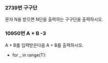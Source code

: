 ### **2739번 구구단**
문자 N을 받으면 N단을 출력하는 구구단을 출력하시오.

### 10950번 A + B -3
A + B를 입력받은다음 A + B를 출력하시오.

* for _ in range(T):
